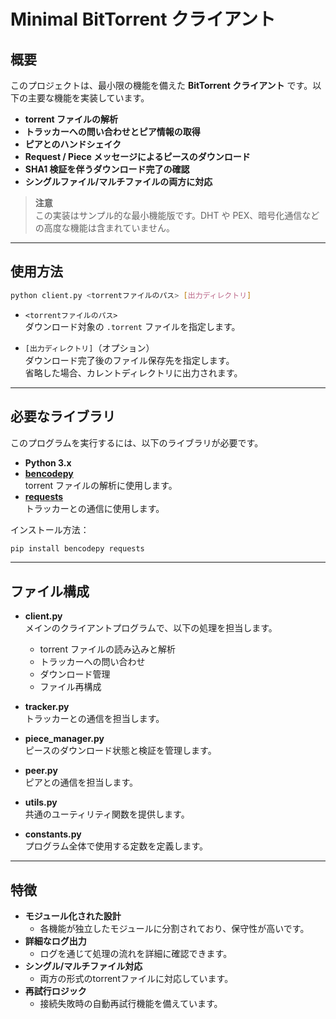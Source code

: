 # Minimal BitTorrent クライアント

## 概要

このプロジェクトは、最小限の機能を備えた **BitTorrent クライアント** です。以下の主要な機能を実装しています。

- **torrent ファイルの解析**
- **トラッカーへの問い合わせとピア情報の取得**
- **ピアとのハンドシェイク**
- **Request / Piece メッセージによるピースのダウンロード**
- **SHA1 検証を伴うダウンロード完了の確認**
- **シングルファイル/マルチファイルの両方に対応**

> **注意**  
> この実装はサンプル的な最小機能版です。DHT や PEX、暗号化通信などの高度な機能は含まれていません。

---

## 使用方法

```bash
python client.py <torrentファイルのパス> [出力ディレクトリ]
```

- `<torrentファイルのパス>`  
  ダウンロード対象の `.torrent` ファイルを指定します。

- `[出力ディレクトリ]`（オプション）  
  ダウンロード完了後のファイル保存先を指定します。  
  省略した場合、カレントディレクトリに出力されます。

---

## 必要なライブラリ

このプログラムを実行するには、以下のライブラリが必要です。

- **Python 3.x**
- **[bencodepy](https://pypi.org/project/bencodepy/)**  
  torrent ファイルの解析に使用します。
- **[requests](https://pypi.org/project/requests/)**  
  トラッカーとの通信に使用します。

インストール方法：

```bash
pip install bencodepy requests
```

---

## ファイル構成

- **client.py**  
  メインのクライアントプログラムで、以下の処理を担当します。
  - torrent ファイルの読み込みと解析
  - トラッカーへの問い合わせ
  - ダウンロード管理
  - ファイル再構成

- **tracker.py**  
  トラッカーとの通信を担当します。

- **piece_manager.py**  
  ピースのダウンロード状態と検証を管理します。

- **peer.py**  
  ピアとの通信を担当します。

- **utils.py**  
  共通のユーティリティ関数を提供します。

- **constants.py**  
  プログラム全体で使用する定数を定義します。

---

## 特徴

- **モジュール化された設計**  
  - 各機能が独立したモジュールに分割されており、保守性が高いです。
- **詳細なログ出力**  
  - ログを通じて処理の流れを詳細に確認できます。
- **シングル/マルチファイル対応**  
  - 両方の形式のtorrentファイルに対応しています。
- **再試行ロジック**  
  - 接続失敗時の自動再試行機能を備えています。
